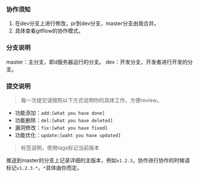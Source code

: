 ### 协作须知

1. 在dev分支上进行修改，pr到dev分支，master分支由我合并。
2. 具体查看gitflow的协作模式。

### 分支说明

master：主分支，即d服务器运行的分支。
dev：开发分支，开发者进行开发的分支。

### 提交说明

> 每一次提交请按照以下方式说明你的具体工作，方便review。

- 功能添加：`add:[what you have done]`
- 功能删除：`del:[what you have deleted]`
- 漏洞修改：`fix:[what you have fixed]`
- 功能优化：`update:[waht you have updated]`

> 标签说明，使用tags标记当前版本

推送到master的分支上记录详细的主版本，例如`v1.2.3`，协作进行协作的时候请标记`v1.2.3.*`，`*`具体由你而定。


